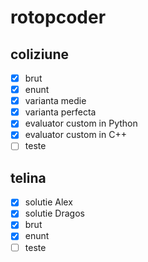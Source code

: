 # rotopcoder

## coliziune

- [x] brut
- [x] enunt
- [x] varianta medie
- [x] varianta perfecta
- [x] evaluator custom in Python
- [x] evaluator custom in C++
- [ ] teste

## telina

- [x] solutie Alex
- [x] solutie Dragos
- [x] brut
- [x] enunt
- [ ] teste
